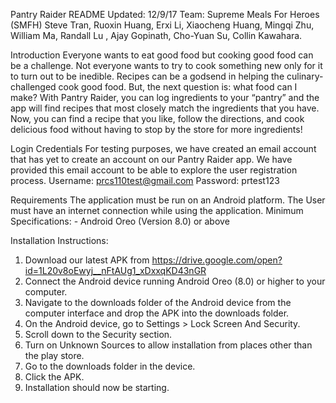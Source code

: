 Pantry Raider README 
Updated: 12/9/17 
Team: Supreme Meals For Heroes (SMFH) 
Steve Tran, Ruoxin Huang, Erxi Li, Xiaocheng Huang, Mingqi Zhu, William Ma, Randall Lu , Ajay Gopinath, Cho-Yuan Su, Collin Kawahara.

Introduction 
Everyone wants to eat good food but cooking good food can be a challenge. Not everyone wants to try to cook something new only for it to turn out to be inedible. Recipes can be a godsend in helping the culinary-challenged cook good food. But, the next question is: what food can I make? With Pantry Raider, you can log ingredients to your “pantry” and the app will find recipes that most closely match the ingredients that you have. Now, you can find a recipe that you like, follow the directions, and cook delicious food without having to stop by the store for more ingredients! 

Login Credentials 
For testing purposes, we have created an email account that has yet to create an account on our Pantry Raider app. We have provided this email account to be able to explore the user registration process. Username: prcs110test@gmail.com Password: prtest123 

Requirements 
The application must be run on an Android platform. 
The User must have an internet connection while using the application. 
Minimum Specifications: - Android Oreo (Version 8.0) or above 

Installation Instructions:
1. Download our latest APK from https://drive.google.com/open?id=1L20v8oEwyj__nFtAUg1_xDxxqKD43nGR 
2. Connect the Android device running Android Oreo (8.0) or higher to your computer. 
3. Navigate to the downloads folder of the Android device from the computer interface and drop the APK into the downloads folder. 
4. On the Android device, go to Settings > Lock Screen And Security. 
5. Scroll down to the Security section. 
6. Turn on Unknown Sources to allow installation from places other than the play store. 
7. Go to the downloads folder in the device. 
8. Click the APK. 
9. Installation should now be starting. 
